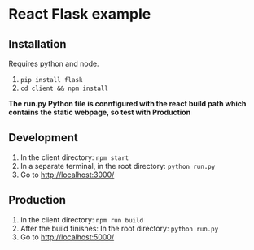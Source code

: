 # React Flask example

## Installation

Requires python and node.

1. ```pip install flask```
2. ```cd client && npm install```

<b> The run.py Python file is connfigured with the react build path which contains the static webpage, so test with Production </b>
## Development

1. In the client directory: ```npm start```
2. In a separate terminal, in the root directory: ```python run.py```
3. Go to [http://localhost:3000/](http://localhost:3000/)


## Production

1. In the client directory: ```npm run build```
2. After the build finishes: In the root directory: ```python run.py```
3. Go to [http://localhost:5000/](http://localhost:5000/)
